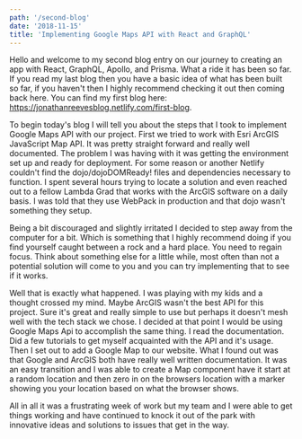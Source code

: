 ```yaml
---
path: '/second-blog'
date: '2018-11-15'
title: 'Implementing Google Maps API with React and GraphQL'
---
```


Hello and welcome to my second blog entry on our journey to creating an app with React, GraphQL, Apollo, and Prisma. What a ride it has been so far. If you read my last blog then you have a basic idea of what has been built so far, if you haven't then I highly recommend checking it out then coming back here. You can find my first blog here: https://jonathanreevesblog.netlify.com/first-blog.

To begin today's blog I will tell you about the steps that I took to implement Google Maps API with our project. First we tried to work with Esri ArcGIS JavaScript Map API. It was pretty straight forward and really well documented. The problem I was having with it was getting the environment set up and ready for deployment. For some reason or another Netlify couldn't find the dojo/dojoDOMReady! files and dependencies necessary to function. I spent several hours trying to locate a solution and even reached out to a fellow Lambda Grad that works with the ArcGIS software on a daily basis. I was told that they use WebPack in production and that dojo wasn't something they setup.

Being a bit discouraged and slightly irritated I decided to step away from the computer for a bit. Which is something that I highly recommend doing if you find yourself caught between a rock and a hard place. You need to regain focus. Think about something else for a little while, most often than not a potential solution will come to you and you can try implementing that to see if it works.

Well that is exactly what happened. I was playing with my kids and a thought crossed my mind. Maybe ArcGIS wasn't the best API for this project. Sure it's great and really simple to use but perhaps it doesn't mesh well with the tech stack we chose. I decided at that point I would be using Google Maps Api to accomplish the same thing. I read the documentation. Did a few tutorials to get myself acquainted with the API and it's usage. Then I set out to add a Google Map to our website. What I found out was that Google and ArcGIS both have really well written documentation. It was an easy transition and I was able to create a Map component have it start at a random location and then zero in on the browsers location with a marker showing you your location based on what the browser shows.

All in all it was a frustrating week of work but my team and I were able to get things working and have continued to knock it out of the park with innovative ideas and solutions to issues that get in the way.
